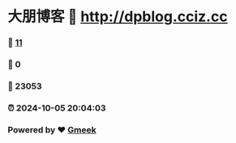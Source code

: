 # 大朋博客 :link: http://dpblog.cciz.cc 
### :page_facing_up: [11](http://dpblog.cciz.cc/tag.html) 
### :speech_balloon: 0 
### :hibiscus: 23053 
### :alarm_clock: 2024-10-05 20:04:03 
### Powered by :heart: [Gmeek](https://github.com/Meekdai/Gmeek)
